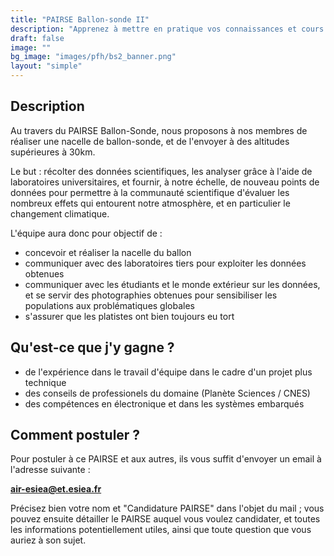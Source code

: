 ```yaml
---
title: "PAIRSE Ballon-sonde II"
description: "Apprenez à mettre en pratique vos connaissances et cours pour lâcher un ballon à 30km !"
draft: false
image: ""
bg_image: "images/pfh/bs2_banner.png"
layout: "simple"
---
```


## Description
Au travers du PAIRSE Ballon-Sonde, nous proposons à nos membres de réaliser une
nacelle de ballon-sonde, et de l'envoyer à des altitudes supérieures à 30km. 

Le but : récolter des données scientifiques, les analyser grâce à l'aide de
laboratoires universitaires, et fournir, à notre échelle, de nouveau points de
données pour permettre à la communauté scientifique d'évaluer les nombreux
effets qui entourent notre atmosphère, et en particulier le changement
climatique.

L'équipe aura donc pour objectif de :
- concevoir et réaliser la nacelle du ballon
- communiquer avec des laboratoires tiers pour exploiter les données obtenues
- communiquer avec les étudiants et le monde extérieur sur les données, et se
  servir des photographies obtenues pour sensibiliser les populations aux
  problématiques globales
- s'assurer que les platistes ont bien toujours eu tort

## Qu'est-ce que j'y gagne ?
- de l'expérience dans le travail d'équipe dans le cadre d'un projet plus technique
- des conseils de professionels du domaine (Planète Sciences / CNES)
- des compétences en électronique et dans les systèmes embarqués

## Comment postuler ?
Pour postuler à ce PAIRSE et aux autres, ils vous suffit d'envoyer un email à
l'adresse suivante : 

**air-esiea@et.esiea.fr**

Précisez bien votre nom et "Candidature PAIRSE" dans l'objet du mail ; vous pouvez
ensuite détailler le PAIRSE auquel vous voulez candidater, et toutes les
informations potentiellement utiles, ainsi que toute question que vous auriez à
son sujet.
